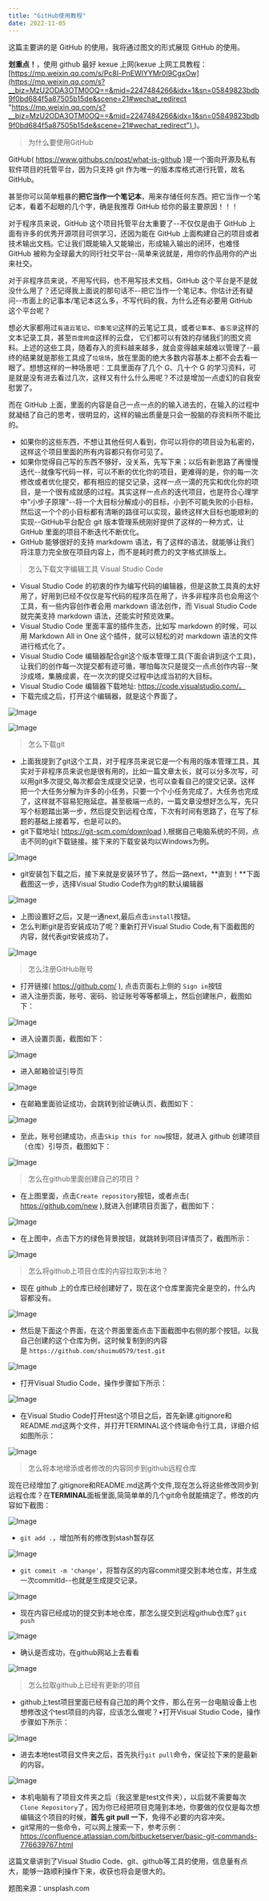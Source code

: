 ```yaml
---
title: "GitHub使用教程"
date: 2022-11-05
---
```

<link rel="stylesheet" type="text/css" href="/common.css">

这篇主要讲的是 GitHub 的使用，我将通过图文的形式展现 GitHub 的使用。  

**划重点！**，使用 github 最好 kexue 上网(kexue 上网工具教程：[https://mp.weixin.qq.com/s/Pc8l-PnEWIYYMr0l9CgxOw](https://mp.weixin.qq.com/s?__biz=MzU2ODA3OTM0OQ==&mid=2247484266&idx=1&sn=05849823bdb9f0bd684f5a87505b15de&scene=21#wechat_redirect "https://mp.weixin.qq.com/s?__biz=MzU2ODA3OTM0OQ==&mid=2247484266&idx=1&sn=05849823bdb9f0bd684f5a87505b15de&scene=21#wechat_redirect") )。

<blockquote class="blockquote">为什么要使用GitHub</blockquote>

GitHub( https://www.githubs.cn/post/what-is-github )是一个面向开源及私有软件项目的托管平台，因为只支持 git 作为唯一的版本库格式进行托管，故名 GitHub。

甚至你可以简单粗暴的**把它当作一个笔记本**，用来存储任何东西。把它当作一个笔记本，看着不起眼的几个字，确是我推荐 GitHub 给你的最主要原因！！！

对于程序员来说，GitHub 这个项目托管平台太重要了--不仅仅是由于 GitHub 上面有许多的优秀开源项目可供学习，还因为能在 GitHub 上面构建自己的项目或者技术输出文档。它让我们既能输入又能输出，形成输入输出的闭环，也难怪 GitHub 被称为全球最大的同行社交平台--简单来说就是，用你的作品用你的产出来社交。

对于非程序员来说，不用写代码，也不用写技术文档，GitHub 这个平台是不是就没什么用了？还记得我上面说的那句话不--把它当作一个笔记本。你估计还有疑问--市面上的记事本/笔记本这么多，不写代码的我，为什么还有必要用 GitHub 这个平台呢？

想必大家都用过`有道云笔记`、`印象笔记`这样的云笔记工具，或者`记事本`、`备忘录`这样的文本记录工具，甚至`百度网盘`这样的云盘， 它们都可以有效的存储我们的图文资料。上述的这些工具，随着存入的资料越来越多，就会变得越来越难以管理了--最终的结果就是那些工具成了`垃圾场`，放在里面的绝大多数内容基本上都不会去看一眼了。想想这样的一种场景吧：工具里面存了几个 G、几十个 G 的学习资料，可是就是没有进去看过几次，这样又有什么什么用呢？不过是增加一点虚幻的自我安慰罢了。

而在 GitHub 上面，里面的内容是自己一点一点的的输入进去的，在输入的过程中就凝结了自己的思考，很明显的，这样的输出质量是只会一股脑的存资料所不能比的。

- 如果你的这些东西，不想让其他任何人看到，你可以将你的项目设为私密的，这样这个项目里面的所有内容都只有你可见了。
- 如果你觉得自己写的东西不够好，没关系，先写下来；以后有新思路了再慢慢迭代--就像写代码一样，可以不断的优化你的项目，更难得的是，你的每一次修改或者优化提交，都有相应的提交记录，这样一点一滴的充实和优化你的项目，是一个很有成就感的过程。其实这样一点点的迭代项目，也是符合心理学中"小步子原理"--将一个大目标分解成小的目标，小到不可能失败的小目标，然后这一个个的小目标都有清晰的路径可以实现，最终这样大目标也能顺利的实现--GitHub平台配合 git 版本管理系统刚好提供了这样的一种方式，让 GitHub 里面的项目不断迭代不断优化。
- GitHub 能够很好的支持 markdowm 语法，有了这样的语法，就能够让我们将注意力完全放在项目内容上，而不是耗时费力的文字格式排版上。

<blockquote class="blockquote">怎么下载文字编辑工具 Visual Studio Code</blockquote>

- Visual Studio Code 的初衷的作为编写代码的编辑器，但是这款工具真的太好用了，好用到已经不仅仅是写代码的程序员在用了，许多非程序员也会用这个工具，有一些内容创作者会用 markdown 语法创作，而 Visual Studio Code 就完美支持 markdown 语法，还能实时预览效果。
- Visual Studio Code 里面丰富的插件生态，比如写 markdown 的时候，可以用 Markdown All in One 这个插件，就可以轻松的对 markdown 语法的文件进行格式化了。
- Visual Studio Code 编辑器配合git这个版本管理工具(下面会讲到这个工具)，让我们的创作每一次提交都有迹可循，哪怕每次只是提交一点点创作内容--聚沙成塔，集腋成裘，在一次次的提交过程中达成当初的大目标。
- Visual Studio Code 编辑器下载地址: https://code.visualstudio.com/。
- 下载完成之后，打开这个编辑器，就是这个界面了。

![Image](https://mmbiz.qpic.cn/mmbiz_png/8JQAibRtoSSmDKrdL4RqTG541lj2ibIIHB4ytibmwBU52naUDDUw43Q6N4ibfayfbhQVFUefPbAeE1ljWltbGq1vcA/640)

![Image](https://mmbiz.qpic.cn/mmbiz_png/8JQAibRtoSSmDKrdL4RqTG541lj2ibIIHBDfDUXpiaelPcXqw9LKGusxJDdm7k2o8no7yPoK09t1NhajlFOB2DdGQ/640)

<blockquote class="blockquote">怎么下载git</blockquote>

- 上面我提到了git这个工具，对于程序员来说它是一个有用的版本管理工具，其实对于非程序员来说也是很有用的，比如一篇文章太长，就可以分多次写，可以用git多次提交,每次都会生成提交记录，也可以查看自己的提交记录。这样把一个大任务分解为许多的小任务，只要一个个小任务完成了，大任务也完成了，这样就不容易犯拖延症。甚至极端一点的，一篇文章没想好怎么写，先只写个标题踏出第一步，然后提交到远程仓库，下次有时间有思路了，在写了标题的基础上接着写，也是可以的。 
-  git下载地址( https://git-scm.com/download ),根据自己电脑系统的不同，点击不同的git下载链接。接下来的下载安装均以Windows为例。

![Image](https://mmbiz.qpic.cn/mmbiz_png/8JQAibRtoSSmDKrdL4RqTG541lj2ibIIHBDFkt769VZ2OmWJq4myRQiceW2PeFicQa3eUOex11kVia9WnkoTfWKPicUQ/640)

- git安装包下载之后，接下来就是安装环节了。然后一路next，**直到！**下面截图这一步，选择Visual Studio Code作为git的默认编辑器

![Image](https://mmbiz.qpic.cn/mmbiz_png/8JQAibRtoSSmDKrdL4RqTG541lj2ibIIHBYTzustdtRYzPu6rHiaLDz5IQuribOlGQvRXoribgrfgJRQ5iahSMy77Szg/640)

- 上图设置好之后，又是一通next,最后点击`install`按钮。
-  怎么判断git是否安装成功了呢？重新打开Visual Studio Code,有下面截图的内容，就代表git安装成功了。

![Image](https://mmbiz.qpic.cn/mmbiz_png/8JQAibRtoSSmDKrdL4RqTG541lj2ibIIHB1au70bola1qLsuYe295EhkxHC2Yzxa9ziaJYRIicsZxeBZMicDzy6RFJQ/640)

<blockquote class="blockquote">怎么注册GitHub账号</blockquote>

- 打开链接( https://github.com/ ), 点击页面右上侧的 `Sign in`按钮
- 进入注册页面，账号、密码、验证账号等等都填上，然后创建账户，截图如下：

![Image](https://mmbiz.qpic.cn/mmbiz_png/8JQAibRtoSSmDKrdL4RqTG541lj2ibIIHBL4BeU2hDwJ3IV2tEwHicP12AQn8vcicaiamA0FwxDfv2oPEotYgbPaywA/640)

- 进入设置页面，截图如下：

![Image](https://mmbiz.qpic.cn/mmbiz_png/8JQAibRtoSSmDKrdL4RqTG541lj2ibIIHBALg0ZpougOWAcicREIsNLgkY9BgG0xFeQtdwOKCeUicJQwBVqPDuPJKA/640)

- 进入邮箱验证引导页

![Image](https://mmbiz.qpic.cn/mmbiz_png/8JQAibRtoSSmDKrdL4RqTG541lj2ibIIHBhPPUC3PrNh0fZaw0f0qJdP9zWXkycgicEwiab0EaqosqKCr2r4LX09tg/640)

- 在邮箱里面验证成功，会跳转到验证确认页，截图如下：

![Image](https://mmbiz.qpic.cn/mmbiz_png/8JQAibRtoSSmDKrdL4RqTG541lj2ibIIHBJhTaknYVPU84UotHZmCic0ma41sdPLkKZIJEh8ksxPr6B6IO94yIreg/640)

- 至此，账号创建成功，点击`Skip this for now`按钮，就进入 github 创建项目（仓库）引导页，截图如下：

![Image](https://mmbiz.qpic.cn/mmbiz_png/8JQAibRtoSSmDKrdL4RqTG541lj2ibIIHBG7ERRh9GJglyDxP9GLH0bC1xMbxiaS7Q4chzVF4tzvyQMC4NOkyH3fA/640)

<blockquote class="blockquote">怎么在github里面创建自己的项目？</blockquote>

- 在上图里面，点击`Create repository`按钮，或者点击( https://github.com/new ),就进入创建项目页面了，截图如下：

![Image](https://mmbiz.qpic.cn/mmbiz_png/8JQAibRtoSSmDKrdL4RqTG541lj2ibIIHB4qoakAQY4hLOAO8EUb8NxWibm5pyicDkrM94p5PjbLDLNrH9mSpnE1fA/640)

- 在上图中，点击下方的绿色背景按钮，就跳转到项目详情页了，截图所示：

![Image](https://mmbiz.qpic.cn/mmbiz_png/8JQAibRtoSSmDKrdL4RqTG541lj2ibIIHBbicZSFLCQajFKvXaopo2u2d44B2NBr1SfDcUEqvnUicxc9gmTW2V2W0g/640)

<blockquote class="blockquote">怎么将github上项目仓库的内容拉取到本地？</blockquote>

- 现在 github 上的仓库已经创建好了，现在这个仓库里面完全是空的，什么内容都没有。

![Image](https://mmbiz.qpic.cn/mmbiz_png/8JQAibRtoSSmDKrdL4RqTG541lj2ibIIHBp62aQNpm4iabh7u4543vvia1NLpLCiclkcPWIC1hdDFcvoSNhCZKznJ7g/640)

- 然后是下面这个界面，在这个界面里面点击下面截图中右侧的那个按钮。以我自己创建的这个仓库为例，这时候复制到的内容是 `https://github.com/shuimu0579/test.git`

![Image](https://mmbiz.qpic.cn/mmbiz_png/8JQAibRtoSSmDKrdL4RqTG541lj2ibIIHBbicZSFLCQajFKvXaopo2u2d44B2NBr1SfDcUEqvnUicxc9gmTW2V2W0g/640)

- 打开Visual Studio Code，操作步骤如下所示：

![Image](https://mmbiz.qpic.cn/mmbiz_png/8JQAibRtoSSmDKrdL4RqTG541lj2ibIIHBaaj1IQqxNAfJbb3EUkByq8Yv11AWtfR8CAxAl7o1wSe55z4NgibgY3Q/640)

- 在Visual Studio Code打开test这个项目之后，首先新建.gitignore和README.md这两个文件，并打开TERMINAL这个终端命令行工具，详细介绍如图所示：

![Image](https://mmbiz.qpic.cn/mmbiz_png/8JQAibRtoSSmDKrdL4RqTG541lj2ibIIHBITpDvpNc2HP2sRwdabGiaCiaMXdZGliaGG1yM9sSPLMQX59xlibhh5arDg/640)

<blockquote class="blockquote">怎么将本地增添或者修改的内容同步到github远程仓库</blockquote>

现在已经增加了.gitignore和README.md这两个文件,现在怎么将这些修改同步到远程仓库？在**TERMINAL**面板里面,简简单单的几个git命令就能搞定了。修改的内容如下截图：

![Image](https://mmbiz.qpic.cn/mmbiz_png/8JQAibRtoSSmDKrdL4RqTG541lj2ibIIHBkFtJTGlbDyqd1JMZicxONWsbAtOg1kEK3Liaib0j70zDtBpLKKHiaRfwbA/640)

- `git add .`，增加所有的修改到stash暂存区

![Image](https://mmbiz.qpic.cn/mmbiz_png/8JQAibRtoSSmDKrdL4RqTG541lj2ibIIHBRgbDMG3NIuicFo61BnTVvbFdNzYQGDo0TrM6QcRgicgcHRnFUZjX5RzA/640)

- `git commit -m 'change'`，将暂存区的内容commit提交到本地仓库，并生成一次commitId--也就是生成提交记录。

![Image](https://mmbiz.qpic.cn/mmbiz_png/8JQAibRtoSSmDKrdL4RqTG541lj2ibIIHBZHz2bxUvs0RYEdw9V1nViclPFbQbxNmHC5PSfdcfCCehYUibKvcqHDUA/640)

- 现在内容已经成功的提交到本地仓库，那怎么提交到远程github仓库? `git push`

![Image](https://mmbiz.qpic.cn/mmbiz_png/8JQAibRtoSSmDKrdL4RqTG541lj2ibIIHBVRSGicZD5NRvLMmfBSXX9wqhQWkqLohhIEVjRCJCsiaiaPMYHNQF7ZUjg/640)

- 确认是否成功，在github网站上去看看

![Image](https://mmbiz.qpic.cn/mmbiz_png/8JQAibRtoSSmDKrdL4RqTG541lj2ibIIHBaI9R9wsopqicHFzGfIeQurBpNvd4pictZZW35zXEtAibPUjOpiaiba0xFLw/640)

<blockquote class="blockquote">怎么拉取github上已经有更新的项目</blockquote>

- github上test项目里面已经有自己加的两个文件，那么在另一台电脑设备上也想修改这个test项目的内容，应该怎么做呢？•打开Visual Studio Code，操作步骤如下所示：

![Image](https://mmbiz.qpic.cn/mmbiz_png/8JQAibRtoSSmDKrdL4RqTG541lj2ibIIHBaaj1IQqxNAfJbb3EUkByq8Yv11AWtfR8CAxAl7o1wSe55z4NgibgY3Q/640)

- 进去本地test项目文件夹之后，首先执行`git pull`命令，保证拉下来的是最新的内容。

![Image](https://mmbiz.qpic.cn/mmbiz_png/8JQAibRtoSSmDKrdL4RqTG541lj2ibIIHBY8m1r1VqqjGeVfoeuS1LkjfoDFj8b1JLTX98fujWopRz9IX7rN4s2A/640)

- 本机电脑有了项目文件夹之后（我这里是test文件夹），以后就不需要每次`Clone Repository`了，因为你已经把项目克隆到本地，你要做的仅仅是每次想编辑这个项目的时候，**首先 git pull 一下**，免得不必要的内容冲突。
- git常用的一些命令，可以网上搜索一下，参考示例：https://confluence.atlassian.com/bitbucketserver/basic-git-commands-776639767.html

这篇文章讲到了Visual Studio Code、git、github等工具的使用，信息量有点大，能够一路顺利操作下来，收获也将会是很大的。

题图来源：unsplash.com
